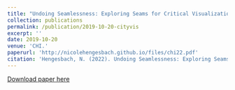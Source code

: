 ```yaml
---
title: "Undoing Seamlessness: Exploring Seams for Critical Visualization."
collection: publications
permalink: /publication/2019-10-20-cityvis
excerpt: ''
date: 2019-10-20
venue: 'CHI.'
paperurl: 'http://nicolehengesbach.github.io/files/chi22.pdf'
citation: 'Hengesbach, N. (2022). Undoing Seamlessness: Exploring Seams for Critical Visualization. CHI Conference on Human Factors in Computing Systems Extended Abstracts, 2022, New Orleans, LA, USA. https://doi.org/10.1145/3491101.3519703.'
---
```


[Download paper here](http://nicolehengesbach.github.io/files/chi22.pdf)
